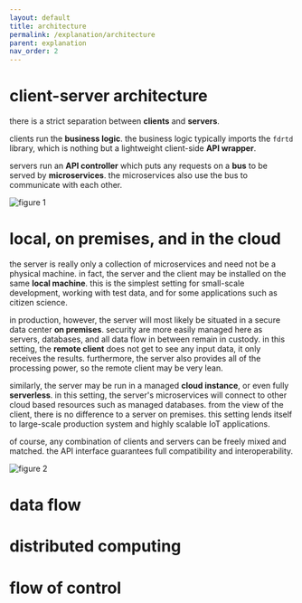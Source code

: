 ```yaml
---
layout: default
title: architecture
permalink: /explanation/architecture
parent: explanation
nav_order: 2
---
```


# client-server architecture

there is a strict separation between **clients** and **servers**.

clients run the **business logic**. the business logic typically imports the `fdrtd` library,
which is nothing but a lightweight client-side **API wrapper**.

servers run an **API controller** which puts any requests on a **bus** to be served by **microservices**.
the microservices also use the bus to communicate with each other.

![figure 1](/docs/assets/img/client_server.png "figure 1 // client-server architecture")

# local, on premises, and in the cloud

the server is really only a collection of microservices and need not be a physical machine.
in fact, the server and the client may be installed on the same **local machine**.
this is the simplest setting for small-scale development, working with test data,
and for some applications such as citizen science.

in production, however, the server will most likely be situated in a secure data center **on premises**.
security are more easily managed here as servers, databases, and all data flow in between remain in custody.
in this setting, the **remote client** does not get to see any input data, it only receives the results.
furthermore, the server also provides all of the processing power, so the remote client may be very lean.

similarly, the server may be run in a managed **cloud instance**, or even fully **serverless**.
in this setting, the server's microservices will connect to other cloud based resources such as
managed databases. from the view of the client, there is no difference to a server on premises.
this setting lends itself to large-scale production system and highly scalable IoT applications.

of course, any combination of clients and servers can be freely mixed and matched.
the API interface guarantees full compatibility and interoperability.

![figure 2](/docs/assets/img/local_onpremises_cloud.png "figure 1 // client-server architecture")

# data flow

# distributed computing

# flow of control

